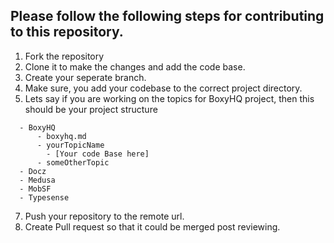 
## **Please follow the following steps for contributing to this repository.**

1. Fork the repository
2. Clone it to make the changes and add the code base.
3. Create your seperate branch.
4. Make sure, you add your codebase to the correct project directory.
5. Lets say if you are working on the topics for BoxyHQ project, then this should be your project structure


```
  - BoxyHQ
      - boxyhq.md
      - yourTopicName
        - [Your code Base here]
      - someOtherTopic
  - Docz
  - Medusa
  - MobSF
  - Typesense
```

7. Push your repository to the remote url.
8. Create Pull request so that it could be merged post reviewing.
